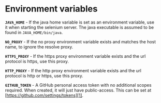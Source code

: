 # Environment variables

**`JAVA_HOME`** - If the java home variable is set as an environment variable,
use it when starting the selenium server. The java executable is assumed to be
found in `JAVA_HOME/bin/java`.

**`NO_PROXY`** - If the no proxy environment variable exists and matches the
host name, to ignore the resolve proxy.

**`HTTPS_PROXY`** - If the https proxy environment variable exists and the url
protocol is https, use this proxy.

**`HTTP_PROXY`** - If the http proxy environment variable exists and the url
protocol is http or https, use this proxy.

**`GITHUB_TOKEN`** - A GitHub personal access token with no additional scopes
required. When created, it will just have public-access. This can be set at
[https://github.com/settings/tokens][1].

[1]: https://github.com/settings/tokens
